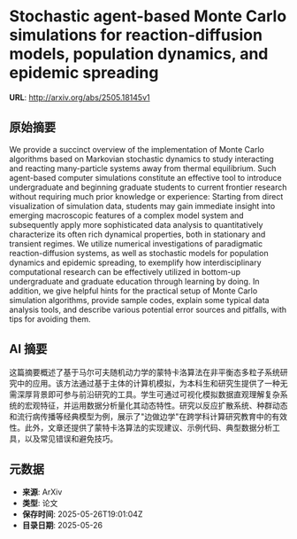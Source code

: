 # Stochastic agent-based Monte Carlo simulations for reaction-diffusion models, population dynamics, and epidemic spreading

**URL**: http://arxiv.org/abs/2505.18145v1

## 原始摘要

We provide a succinct overview of the implementation of Monte Carlo
algorithms based on Markovian stochastic dynamics to study interacting and
reacting many-particle systems away from thermal equilibrium. Such agent-based
computer simulations constitute an effective tool to introduce undergraduate
and beginning graduate students to current frontier research without requiring
much prior knowledge or experience: Starting from direct visualization of
simulation data, students may gain immediate insight into emerging macroscopic
features of a complex model system and subsequently apply more sophisticated
data analysis to quantitatively characterize its often rich dynamical
properties, both in stationary and transient regimes. We utilize numerical
investigations of paradigmatic reaction-diffusion systems, as well as
stochastic models for population dynamics and epidemic spreading, to exemplify
how interdisciplinary computational research can be effectively utilized in
bottom-up undergraduate and graduate education through learning by doing. In
addition, we give helpful hints for the practical setup of Monte Carlo
simulation algorithms, provide sample codes, explain some typical data analysis
tools, and describe various potential error sources and pitfalls, with tips for
avoiding them.


## AI 摘要

这篇摘要概述了基于马尔可夫随机动力学的蒙特卡洛算法在非平衡态多粒子系统研究中的应用。该方法通过基于主体的计算机模拟，为本科生和研究生提供了一种无需深厚背景即可参与前沿研究的工具。学生可通过可视化模拟数据直观理解复杂系统的宏观特征，并运用数据分析量化其动态特性。研究以反应扩散系统、种群动态和流行病传播等经典模型为例，展示了"边做边学"在跨学科计算研究教育中的有效性。此外，文章还提供了蒙特卡洛算法的实现建议、示例代码、典型数据分析工具，以及常见错误和避免技巧。

## 元数据

- **来源**: ArXiv
- **类型**: 论文
- **保存时间**: 2025-05-26T19:01:04Z
- **目录日期**: 2025-05-26
